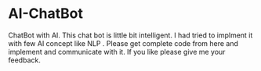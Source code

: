 # AI-ChatBot
ChatBot with AI. This chat bot is little bit intelligent. I had tried to implment it with few AI concept like NLP . Please get complete code from here and implement and communicate with it. If you like please give me your feedback.
